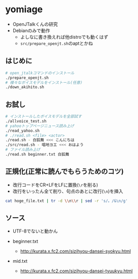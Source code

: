 # yomiage

- OpenJTalkくんの研究
- Debianのみで動作
  - よしなに書き換えれば他distroでも動くはず
  - `src/prepare_openjt.sh`のaptとかね

## はじめに

```bash
# open_jtalkコマンドのインストール
./prepare_openjt.sh
# 様々なボイスモデルをインストール(任意)
./down_akihito.sh
```

## お試し

```bash
# インストールしたボイスモデルを全部試す
./allvoice_test.sh
# yahooトップページニュース読み上げ
./read_yahoo.sh
# ./read.sh <file> <actor>
./read.sh - 白狐舞 <<< こんにちは
./src/read.sh - 唱地ヨエ <<< おはよう
# ファイル読み上げ
./read.sh beginner.txt 白狐舞
```

## 正規化(正常に読んでもらうためのコツ)

- 改行コードをCR+LFをLFに置換(`\r`を削る)
- 改行をいったん全て削り、句点のあとに改行(`\n`)を挿入

```bash
cat hoge_file.txt | tr -d \\n\\r | sed -r 's/。/&\n/g'
```

## ソース

- UTF-8でないと動かん
- beginner.txt
  - <http://kurata.x.fc2.com/sizihyou-dansei-syokyu.html>

- mid.txt
  - <http://kurata.x.fc2.com/sizihyou-dansei-tyuukyu.html>
